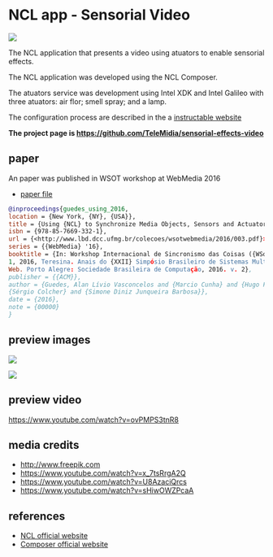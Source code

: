 # NCL app - Sensorial Video

![](http://www.ncl.org.br/sites/ncl.org.br/files/newsflash_logo.png)

The NCL application that presents a video using atuators to enable sensorial
effects.

The NCL application was developed using the NCL Composer.

The atuators service was development using Intel XDK and Intel Galileo with
three atuators: air flor; smell spray; and a lamp.

The configuration process are described in the a
[instructable website](https://www.instructables.com/id/Sensorial-Galileo-for-Video-based-Applications-Usi)

**The project page is <https://github.com/TeleMidia/sensorial-effects-video>**

## paper

An paper was published in WSOT workshop at WebMedia 2016

- [paper file](http://www.lbd.dcc.ufmg.br/colecoes/wsotwebmedia/2016/003.pdf)

```bibtex
@inproceedings{guedes_using_2016,
location = {New York, {NY}, {USA}},
title = {Using {NCL} to Synchronize Media Objects, Sensors and Actuators},
isbn = {978-85-7669-332-1},
url = {<http://www.lbd.dcc.ufmg.br/colecoes/wsotwebmedia/2016/003.pdf}>,
series = {{WebMedia} '16},
booktitle = {In: Workshop Internacional de Sincronismo das Coisas ({WSoT}), \
1, 2016, Teresina. Anais do {XXII} Simpósio Brasileiro de Sistemas Multimídia \
Web. Porto Alegre: Sociedade Brasileira de Computação, 2016. v. 2},
publisher = {{ACM}},
author = {Guedes, Alan Lívio Vasconcelos and {Marcio Cunha} and {Hugo Fuks} and\
{Sérgio Colcher} and {Simone Diniz Junqueira Barbosa}},
date = {2016},
note = {00000}
}
```

## preview images

![](https://github.com/TeleMidia/sensorial-effects-video/raw/master/docs/overview1.png)

![](https://github.com/TeleMidia/sensorial-effects-video/raw/master/docs/overview2.png)

## preview video

<https://www.youtube.com/watch?v=ovPMPS3tnR8>

## media credits

- <http://www.freepik.com>
- <https://www.youtube.com/watch?v=x_7tsRrgA2Q>
- <https://www.youtube.com/watch?v=U8AzaciQrcs>
- <https://www.youtube.com/watch?v=sHiwOWZPcaA>

## references

- [NCL official website](http://www.ncl.org.br/en)
- [Composer official website](http://composer.telemidia.puc-rio.br/en/)

